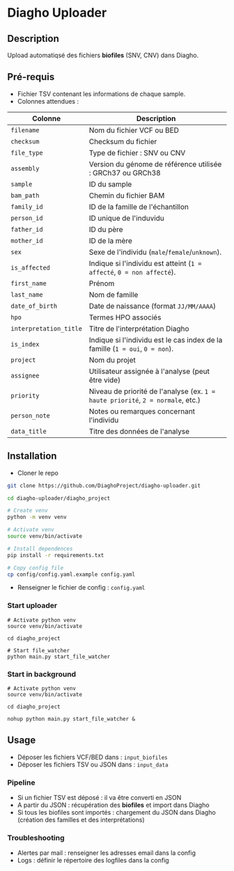 # Diagho Uploader

## Description

Upload automatiqsé des fichiers **biofiles** (SNV, CNV) dans Diagho.



## Pré-requis

- Fichier TSV contenant les informations de chaque sample.
- Colonnes attendues :


| **Colonne**              | **Description** |
|--------------------------|----------------|
| `filename`              | Nom du fichier VCF ou BED |
| `checksum`              | Checksum du fichier |
| `file_type`             | Type de fichier : SNV ou CNV |
| `assembly`              | Version du génome de référence utilisée : GRCh37 ou GRCh38 |
| `sample`                | ID du sample |
| `bam_path`              | Chemin du fichier BAM |
| `family_id`            | ID de la famille de l'échantillon |
| `person_id`            | ID unique de l'induvidu |
| `father_id`            | ID du père |
| `mother_id`            | ID de la mère |
| `sex`                  | Sexe de l'individu (`male`/`female`/`unknown`). |
| `is_affected`          | Indique si l'individu est atteint (`1 = affecté`, `0 = non affecté`). |
| `first_name`           | Prénom |
| `last_name`            | Nom de famille |
| `date_of_birth`        | Date de naissance (format `JJ/MM/AAAA`) |
| `hpo`                  | Termes HPO associés |
| `interpretation_title` | Titre de l'interprétation Diagho |
| `is_index`             | Indique si l'individu est le cas index de la famille (`1 = oui`, `0 = non`). |
| `project`              | Nom du projet |
| `assignee`             | Utilisateur assignée à l'analyse (peut être vide) |
| `priority`             | Niveau de priorité de l'analyse (ex. `1 = haute priorité`, `2 = normale`, etc.) |
| `person_note`          | Notes ou remarques concernant l'individu |
| `data_title`           | Titre des données de l'analyse |


## Installation

- Cloner le repo

```bash
git clone https://github.com/DiaghoProject/diagho-uploader.git

cd diagho-uploader/diagho_project

# Create venv
python -m venv venv

# Activate venv
source venv/bin/activate

# Install dependences
pip install -r requirements.txt

# Copy config file
cp config/config.yaml.example config.yaml

```

- Renseigner le fichier de config : `config.yaml`

### Start uploader

```
# Activate python venv
source venv/bin/activate

cd diagho_project

# Start file_watcher
python main.py start_file_watcher
```

### Start in background

```
# Activate python venv
source venv/bin/activate

cd diagho_project

nohup python main.py start_file_watcher &
```

## Usage

- Déposer les fichiers VCF/BED dans : `input_biofiles`
- Déposer les fichiers TSV ou JSON dans : `input_data`

### Pipeline

- Si un fichier TSV est déposé : il va être converti en JSON
- A partir du JSON : récupération des **biofiles** et import dans Diagho
- Si tous les biofiles sont importés : chargement du JSON dans Diagho (création des familles et des interprétations)

### Troubleshooting

- Alertes par mail : renseigner les adresses email dans la config
- Logs : définir le répertoire des logfiles dans la config



